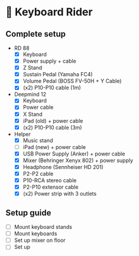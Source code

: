 # 🎹 Keyboard Rider
## Complete setup
- RD 88
	- [x] Keyboard
	- [x] Power supply + cable
	- [x] Z Stand
	- [x] Sustain Pedal (Yamaha FC4)
	- [x] Volume Pedal (BOSS FV-50H + Y Cable)
	- [x] (x2) P10-P10 cable (1m)
- Deepmind 12
	- [x] Keyboard
	- [x] Power cable
	- [x] X Stand
	- [x] iPad (old) + power cable
	- [x] (x2) P10-P10 cable (3m)
- Helper
	- [x] Music stand
	- [ ] iPad (new) + power cable
	- [x] USB Power Supply (Anker) + power cable
	- [x] Mixer (Behringer Xenyx 802) + power supply
	- [x] Headphone (Sennheiser HD 201)
	- [x] P2-P2 cable
	- [x] P10-RCA stereo cable
	- [x] P2-P10 extensor cable
	- [x] (x2) Power strip with 3 outlets

## Setup guide
- [ ] Mount keyboard stands
- [ ] Mount keyboards
- [ ] Set up mixer on floor
- [ ] Set up 